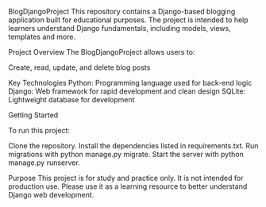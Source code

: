 BlogDjangoProject
This repository contains a Django-based blogging application built for educational purposes. The project is intended to help learners understand Django fundamentals, including models, views, templates and more.

Project Overview
The BlogDjangoProject allows users to:

Create, read, update, and delete blog posts


Key Technologies
Python: Programming language used for back-end logic
Django: Web framework for rapid development and clean design
SQLite: Lightweight database for development


Getting Started

To run this project:

Clone the repository.
Install the dependencies listed in requirements.txt.
Run migrations with python manage.py migrate.
Start the server with python manage.py runserver.


Purpose
This project is for study and practice only. It is not intended for production use. Please use it as a learning resource to better understand Django web development.
